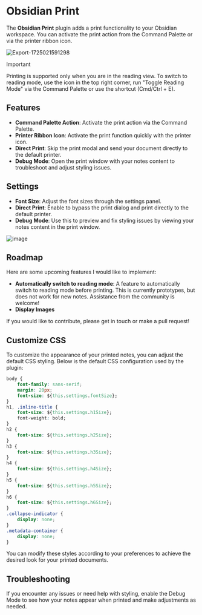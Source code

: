 # Obsidian Print

The **Obsidian Print** plugin adds a print functionality to your Obsidian workspace. You can activate the print action from the Command Palette or via the printer ribbon icon.

![Export-1725021591298](https://github.com/user-attachments/assets/9ab00cc7-1fd4-4841-9a3f-92ea366417d8)

> [!IMPORTANT]  
>  Printing is supported only when you are in the reading view. To switch to reading mode, use the icon in the top right corner, run "Toggle Reading Mode" via the Command Palette or use the shortcut (Cmd/Ctrl + E).

## Features

- **Command Palette Action**: Activate the print action via the Command Palette.
- **Printer Ribbon Icon**: Activate the print function quickly with the printer icon.
- **Direct Print**: Skip the print modal and send your document directly to the default printer.
- **Debug Mode**: Open the print window with your notes content to troubleshoot and adjust styling issues.

## Settings

- **Font Size**: Adjust the font sizes through the settings panel.
- **Direct Print**: Enable to bypass the print dialog and print directly to the default printer.
- **Debug Mode**: Use this to preview and fix styling issues by viewing your notes content in the print window.

![image](https://github.com/user-attachments/assets/438f07ea-de26-49f2-8673-1c51014ee4db)

## Roadmap

Here are some upcoming features I would like to implement:

- **Automatically switch to reading mode**: A feature to automatically switch to reading mode before printing. This is currently prototypes, but does not work for new notes. Assistance from the community is welcome!
- **Display Images**

If you would like to contribute, please get in touch or make a pull request!

## Customize CSS

To customize the appearance of your printed notes, you can adjust the default CSS styling. Below is the default CSS configuration used by the plugin:

```css
body { 
    font-family: sans-serif; 
    margin: 20px; 
    font-size: ${this.settings.fontSize};
}
h1, .inline-title { 
    font-size: ${this.settings.h1Size}; 
    font-weight: bold; 
}
h2 { 
    font-size: ${this.settings.h2Size}; 
}
h3 { 
    font-size: ${this.settings.h3Size}; 
}
h4 { 
    font-size: ${this.settings.h4Size}; 
}
h5 { 
    font-size: ${this.settings.h5Size}; 
}
h6 { 
    font-size: ${this.settings.h6Size}; 
}
.collapse-indicator { 
    display: none; 
}
.metadata-container { 
    display: none; 
}
```

You can modify these styles according to your preferences to achieve the desired look for your printed documents.

## Troubleshooting

If you encounter any issues or need help with styling, enable the Debug Mode to see how your notes appear when printed and make adjustments as needed.
